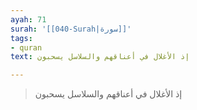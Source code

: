 ```yaml
---
ayah: 71
surah: '[[040-Surah|سورة]]'
tags:
- quran
text: إذ الأغلال في أعناقهم والسلاسل يسحبون

---
```

> إذ الأغلال في أعناقهم والسلاسل يسحبون
